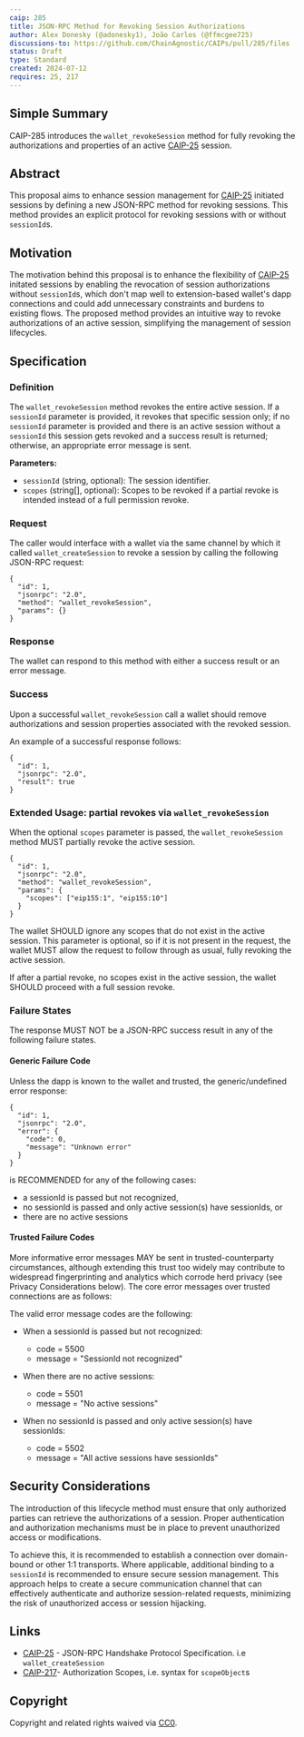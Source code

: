```yaml
---
caip: 285
title: JSON-RPC Method for Revoking Session Authorizations
author: Alex Donesky (@adonesky1), João Carlos (@ffmcgee725)
discussions-to: https://github.com/ChainAgnostic/CAIPs/pull/285/files
status: Draft
type: Standard
created: 2024-07-12
requires: 25, 217
---
```


## Simple Summary

CAIP-285 introduces the `wallet_revokeSession` method for fully revoking the authorizations and properties of an active [CAIP-25][] session.

## Abstract

This proposal aims to enhance session management for [CAIP-25][] initiated sessions by defining a new JSON-RPC method for revoking sessions. This method provides an explicit protocol for revoking sessions with or without `sessionId`s.

## Motivation

The motivation behind this proposal is to enhance the flexibility of [CAIP-25][] initated sessions by enabling the revocation of session authorizations without `sessionId`s, which don't map well to extension-based wallet's dapp connections and could add unnecessary constraints and burdens to existing flows. The proposed method provides an intuitive way to revoke authorizations of an active session, simplifying the management of session lifecycles.

## Specification

### Definition

The `wallet_revokeSession` method revokes the entire active session.
If a `sessionId` parameter is provided, it revokes that specific session only;
if no `sessionId` parameter is provided and there is an active session without a `sessionId` this session gets revoked and a success result is returned;
otherwise, an appropriate error message is sent.

**Parameters:**

- `sessionId` (string, optional): The session identifier.
- `scopes` (string[], optional): Scopes to be revoked if a partial revoke is intended instead of a full permission revoke.

### Request

The caller would interface with a wallet via the same channel by which it called `wallet_createSession` to revoke a session by calling the following JSON-RPC request:

```jsonc
{
  "id": 1,
  "jsonrpc": "2.0",
  "method": "wallet_revokeSession",
  "params": {}
}
```

### Response

The wallet can respond to this method with either a success result or an error message.

### Success

Upon a successful `wallet_revokeSession` call a wallet should remove authorizations and session properties associated with the revoked session.

An example of a successful response follows:

```jsonc
{
  "id": 1,
  "jsonrpc": "2.0",
  "result": true
}
```

### Extended Usage: partial revokes via `wallet_revokeSession`

When the optional `scopes` parameter is passed, the `wallet_revokeSession` method MUST partially revoke the active session.

```jsonc
{
  "id": 1,
  "jsonrpc": "2.0",
  "method": "wallet_revokeSession",
  "params": {
    "scopes": ["eip155:1", "eip155:10"]
  }
}
```

The wallet SHOULD ignore any scopes that do not exist in the active session.
This parameter is optional, so if it is not present in the request, the wallet MUST allow the request to follow through as usual, fully revoking the active session.

If after a partial revoke, no scopes exist in the active session, the wallet SHOULD proceed with a full session revoke.

### Failure States

The response MUST NOT be a JSON-RPC success result in any of the following failure states.

#### Generic Failure Code

Unless the dapp is known to the wallet and trusted, the generic/undefined error response:

```jsonc
{
  "id": 1,
  "jsonrpc": "2.0",
  "error": {
    "code": 0,
    "message": "Unknown error"
  }
}
```

is RECOMMENDED for any of the following cases:

- a sessionId is passed but not recognized,
- no sessionId is passed and only active session(s) have sessionIds, or
- there are no active sessions

#### Trusted Failure Codes

More informative error messages MAY be sent in trusted-counterparty circumstances, although extending this trust too widely may contribute to widespread fingerprinting and analytics which corrode herd privacy (see Privacy Considerations below). The core error messages over trusted connections are as follows:

The valid error message codes are the following:

- When a sessionId is passed but not recognized:

  - code = 5500
  - message = "SessionId not recognized"

- When there are no active sessions:

  - code = 5501
  - message = "No active sessions"

- When no sessionId is passed and only active session(s) have sessionIds:

  - code = 5502
  - message = "All active sessions have sessionIds"

## Security Considerations

The introduction of this lifecycle method must ensure that only authorized parties can retrieve the authorizations of a session. Proper authentication and authorization mechanisms must be in place to prevent unauthorized access or modifications.

To achieve this, it is recommended to establish a connection over domain-bound or other 1:1 transports. Where applicable, additional binding to a `sessionId` is recommended to ensure secure session management. This approach helps to create a secure communication channel that can effectively authenticate and authorize session-related requests, minimizing the risk of unauthorized access or session hijacking.

## Links

- [CAIP-25] - JSON-RPC Handshake Protocol Specification. i.e `wallet_createSession`
- [CAIP-217]- Authorization Scopes, i.e. syntax for `scopeObject`s

[CAIP-25]: https://chainagnostic.org/CAIPs/caip-25
[CAIP-217]: https://chainagnostic.org/CAIPs/caip-217

## Copyright

Copyright and related rights waived via
[CC0](https://creativecommons.org/publicdomain/zero/1.0/).
